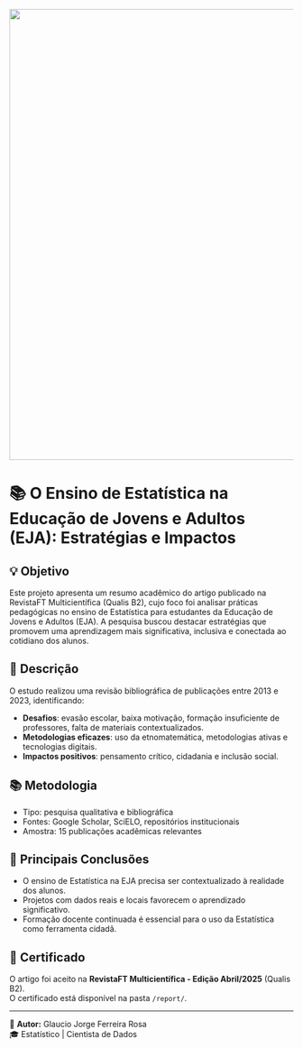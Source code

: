 <p align="center">
  <img src="https://github.com/GJFR71/Ensino_Estatistica_EJA/blob/main/Capa_Publ_Artigo_EJA" width="800"/>
</p>


# 📚 O Ensino de Estatística na Educação de Jovens e Adultos (EJA): Estratégias e Impactos

## 💡 Objetivo
Este projeto apresenta um resumo acadêmico do artigo publicado na RevistaFT Multicientífica (Qualis B2), cujo foco foi analisar práticas pedagógicas no ensino de Estatística para estudantes da Educação de Jovens e Adultos (EJA). A pesquisa buscou destacar estratégias que promovem uma aprendizagem mais significativa, inclusiva e conectada ao cotidiano dos alunos.

## 📝 Descrição
O estudo realizou uma revisão bibliográfica de publicações entre 2013 e 2023, identificando:

- **Desafios**: evasão escolar, baixa motivação, formação insuficiente de professores, falta de materiais contextualizados.  
- **Metodologias eficazes**: uso da etnomatemática, metodologias ativas e tecnologias digitais.  
- **Impactos positivos**: pensamento crítico, cidadania e inclusão social.

## 📚 Metodologia
- Tipo: pesquisa qualitativa e bibliográfica  
- Fontes: Google Scholar, SciELO, repositórios institucionais  
- Amostra: 15 publicações acadêmicas relevantes

## 📌 Principais Conclusões
- O ensino de Estatística na EJA precisa ser contextualizado à realidade dos alunos.  
- Projetos com dados reais e locais favorecem o aprendizado significativo.  
- Formação docente continuada é essencial para o uso da Estatística como ferramenta cidadã.

## 📄 Certificado
O artigo foi aceito na **RevistaFT Multicientífica - Edição Abril/2025** (Qualis B2).  
O certificado está disponível na pasta `/report/`.

---

👤 **Autor:** Glaucio Jorge Ferreira Rosa  
🎓 Estatístico | Cientista de Dados
